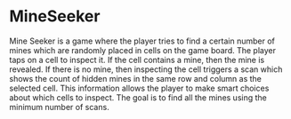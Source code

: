 # MineSeeker
Mine Seeker is a game where the player tries to find a certain number of mines which are randomly
placed in cells on the game board. The player taps on a cell to inspect it. If the cell contains a mine,
then the mine is revealed. If there is no mine, then inspecting the cell triggers a scan which shows the
count of hidden mines in the same row and column as the selected cell. This information allows the
player to make smart choices about which cells to inspect. The goal is to find all the mines using the
minimum number of scans.
